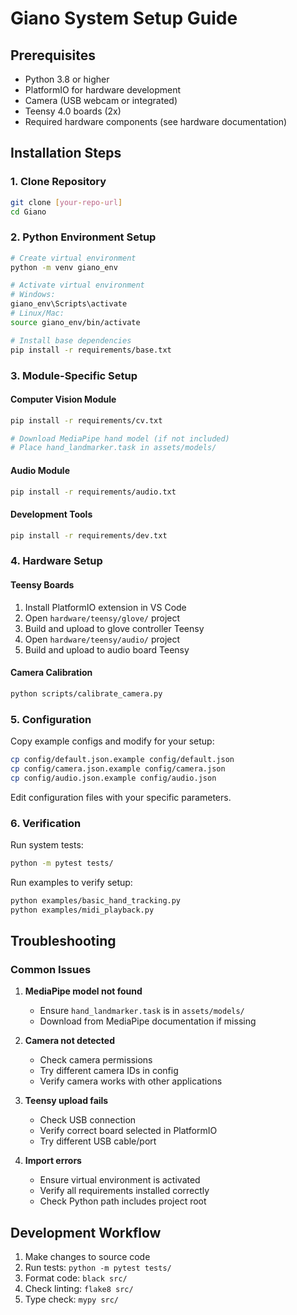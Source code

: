 # Giano System Setup Guide

## Prerequisites

- Python 3.8 or higher
- PlatformIO for hardware development
- Camera (USB webcam or integrated)
- Teensy 4.0 boards (2x)
- Required hardware components (see hardware documentation)

## Installation Steps

### 1. Clone Repository
```bash
git clone [your-repo-url]
cd Giano
```

### 2. Python Environment Setup
```bash
# Create virtual environment
python -m venv giano_env

# Activate virtual environment
# Windows:
giano_env\Scripts\activate
# Linux/Mac:
source giano_env/bin/activate

# Install base dependencies
pip install -r requirements/base.txt
```

### 3. Module-Specific Setup

#### Computer Vision Module
```bash
pip install -r requirements/cv.txt

# Download MediaPipe hand model (if not included)
# Place hand_landmarker.task in assets/models/
```

#### Audio Module
```bash
pip install -r requirements/audio.txt
```

#### Development Tools
```bash
pip install -r requirements/dev.txt
```

### 4. Hardware Setup

#### Teensy Boards
1. Install PlatformIO extension in VS Code
2. Open `hardware/teensy/glove/` project
3. Build and upload to glove controller Teensy
4. Open `hardware/teensy/audio/` project  
5. Build and upload to audio board Teensy

#### Camera Calibration
```bash
python scripts/calibrate_camera.py
```

### 5. Configuration

Copy example configs and modify for your setup:
```bash
cp config/default.json.example config/default.json
cp config/camera.json.example config/camera.json
cp config/audio.json.example config/audio.json
```

Edit configuration files with your specific parameters.

### 6. Verification

Run system tests:
```bash
python -m pytest tests/
```

Run examples to verify setup:
```bash
python examples/basic_hand_tracking.py
python examples/midi_playback.py
```

## Troubleshooting

### Common Issues

1. **MediaPipe model not found**
   - Ensure `hand_landmarker.task` is in `assets/models/`
   - Download from MediaPipe documentation if missing

2. **Camera not detected** 
   - Check camera permissions
   - Try different camera IDs in config
   - Verify camera works with other applications

3. **Teensy upload fails**
   - Check USB connection
   - Verify correct board selected in PlatformIO
   - Try different USB cable/port

4. **Import errors**
   - Ensure virtual environment is activated
   - Verify all requirements installed correctly
   - Check Python path includes project root

## Development Workflow

1. Make changes to source code
2. Run tests: `python -m pytest tests/`
3. Format code: `black src/`
4. Check linting: `flake8 src/`
5. Type check: `mypy src/`